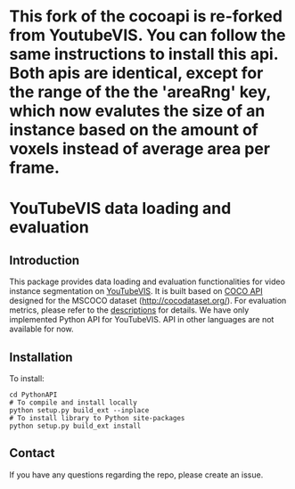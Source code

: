 # This fork of the cocoapi is re-forked from YoutubeVIS. You can follow the same instructions to install this api. Both apis are identical, except for the range of the the 'areaRng' key, which now evalutes the size of an instance based on the amount of voxels instead of average area per frame.


# YouTubeVIS data loading and evaluation
## Introduction

This package provides data loading and evaluation functionalities for video instance segmentation on [YouTubeVIS](https://youtube-vos.org/dataset/vis/). It is built based on [COCO API](https://github.com/cocodataset/cocoapi) designed for the MSCOCO dataset (http://cocodataset.org/). For evaluation metrics, please refer to the [descriptions](https://youtube-vos.org/dataset/vis/) for details.
We have only implemented Python API for YouTubeVIS. API in other languages are not available for now.

## Installation
To install:
```
cd PythonAPI
# To compile and install locally 
python setup.py build_ext --inplace
# To install library to Python site-packages 
python setup.py build_ext install
```

## Contact
If you have any questions regarding the repo, please create an issue.

